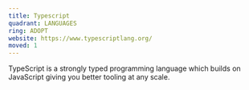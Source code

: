```yaml
---
title: Typescript
quadrant: LANGUAGES
ring: ADOPT
website: https://www.typescriptlang.org/
moved: 1
---
```


TypeScript is a strongly typed programming language which builds on JavaScript giving you better tooling at any scale.